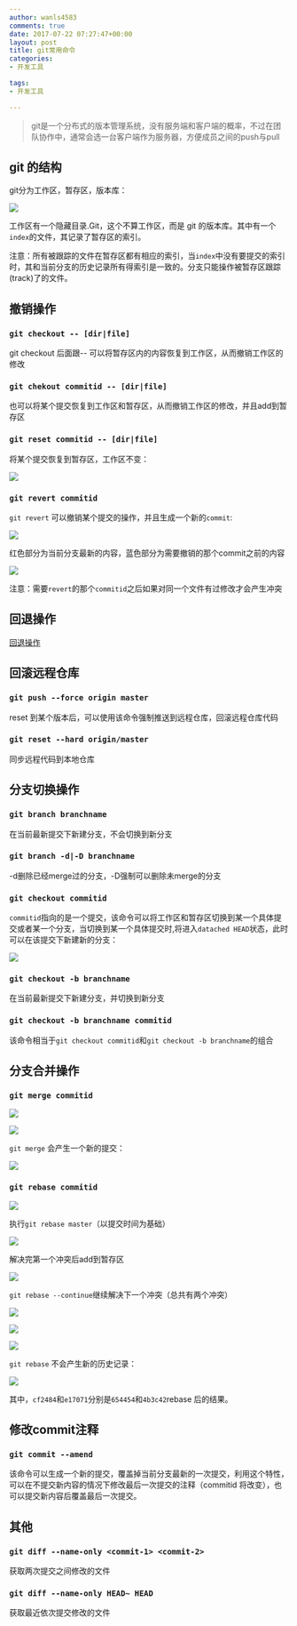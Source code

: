```yaml
---
author: wanls4583
comments: true
date: 2017-07-22 07:27:47+00:00
layout: post
title: git常用命令
categories:
- 开发工具

tags:
- 开发工具

---
```


>git是一个分布式的版本管理系统，没有服务端和客户端的概率，不过在团队协作中，通常会选一台客户端作为服务器，方便成员之间的push与pull

## git 的结构

git分为工作区，暂存区，版本库：

![](https://wanls4583.github.io/images/posts/其他/2017-07-22-git常用命令-1.jpg)

工作区有一个隐藏目录.Git，这个不算工作区，而是 git 的版本库。其中有一个`index`的文件，其记录了暂存区的索引。

注意：所有被跟踪的文件在暂存区都有相应的索引，当`index`中没有要提交的索引时，其和当前分支的历史记录所有得索引是一致的。分支只能操作被暂存区跟踪(track)了的文件。

## 撤销操作

### `git checkout -- [dir|file]`

git checkout 后面跟-- 可以将暂存区内的内容恢复到工作区，从而撤销工作区的修改

### `git chekout commitid -- [dir|file]`

也可以将某个提交恢复到工作区和暂存区，从而撤销工作区的修改，并且add到暂存区

### `git reset commitid -- [dir|file]`

将某个提交恢复到暂存区，工作区不变：

![](https://wanls4583.github.io/images/posts/其他/2017-07-22-git常用命令-2.png)

### `git revert commitid`

`git revert` 可以撤销某个提交的操作，并且生成一个新的`commit`:

![](https://wanls4583.github.io/images/posts/其他/2017-07-22-git常用命令-3.png)

红色部分为当前分支最新的内容，蓝色部分为需要撤销的那个commit之前的内容

![](https://wanls4583.github.io/images/posts/其他/2017-07-22-git常用命令-4.png)

注意：需要`revert`的那个`commitid`之后如果对同一个文件有过修改才会产生冲突

## 回退操作

[回退操作](https://wanls4583.github.io/%E5%BC%80%E5%8F%91%E5%B7%A5%E5%85%B7/2017/03/27/git%E5%9B%9E%E9%80%80/)

## 回滚远程仓库

### `git push --force origin master`

reset 到某个版本后，可以使用该命令强制推送到远程仓库，回滚远程仓库代码

### `git reset --hard origin/master`

同步远程代码到本地仓库

## 分支切换操作

### `git branch branchname `

在当前最新提交下新建分支，不会切换到新分支

### `git branch -d|-D branchname `

-d删除已经merge过的分支，-D强制可以删除未merge的分支

### `git checkout commitid`

`commitid`指向的是一个提交，该命令可以将工作区和暂存区切换到某一个具体提交或者某一个分支，当切换到某一个具体提交时,将进入`datached HEAD`状态，此时可以在该提交下新建新的分支：

![](https://wanls4583.github.io/images/posts/其他/2017-07-22-git常用命令-5.png)

### `git checkout -b branchname`

在当前最新提交下新建分支，并切换到新分支

### `git checkout -b branchname commitid`

该命令相当于`git checkout commitid`和`git checkout -b branchname`的组合

## 分支合并操作

### `git merge commitid`

![](https://wanls4583.github.io/images/posts/其他/2017-07-22-git常用命令-6.png)

![](https://wanls4583.github.io/images/posts/其他/2017-07-22-git常用命令-7.png)

`git merge` 会产生一个新的提交：

![](https://wanls4583.github.io/images/posts/其他/2017-07-22-git常用命令-8.png)

### `git rebase commitid`

![](https://wanls4583.github.io/images/posts/其他/2017-07-22-git常用命令-9.png)

执行`git rebase master`（以提交时间为基础）

![](https://wanls4583.github.io/images/posts/其他/2017-07-22-git常用命令-10.png)

解决完第一个冲突后add到暂存区

![](https://wanls4583.github.io/images/posts/其他/2017-07-22-git常用命令-11.png)

`git rebase --continue`继续解决下一个冲突（总共有两个冲突）

![](https://wanls4583.github.io/images/posts/其他/2017-07-22-git常用命令-12.png)

![](https://wanls4583.github.io/images/posts/其他/2017-07-22-git常用命令-13.png)

![](https://wanls4583.github.io/images/posts/其他/2017-07-22-git常用命令-14.png)

`git rebase` 不会产生新的历史记录：

![](https://wanls4583.github.io/images/posts/其他/2017-07-22-git常用命令-15.png)

其中，`cf2484`和`e17071`分别是`654454`和`4b3c42`rebase 后的结果。

## 修改commit注释

### `git commit --amend`

该命令可以生成一个新的提交，覆盖掉当前分支最新的一次提交，利用这个特性，可以在不提交新内容的情况下修改最后一次提交的注释（commitid 将改变），也可以提交新内容后覆盖最后一次提交。

## 其他

### `git diff --name-only <commit-1> <commit-2> `

获取两次提交之间修改的文件

### `git diff --name-only HEAD~ HEAD`

获取最近依次提交修改的文件
